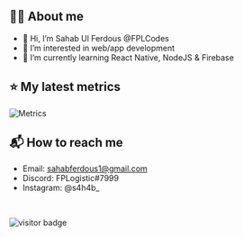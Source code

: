 ## 🙋‍♂️ About me
- 👋 Hi, I’m Sahab Ul Ferdous @FPLCodes
- 👀 I’m interested in web/app development
- 📖 I’m currently learning React Native, NodeJS & Firebase

## ⭐ My latest metrics
![Metrics](https://metrics.lecoq.io/FPLCodes?template=classic&achievements=1&lines=1&introduction=1&achievements.threshold=C&achievements.secrets=true&achievements.display=compact&achievements.limit=0&introduction.title=true&config.timezone=Asia%2FKuala_Lumpur)

## 📬 How to reach me
- Email: sahabferdous1@gmail.com
- Discord: FPLogistic#7999
- Instagram: @s4h4b_
<br />

![visitor badge](https://visitor-badge-reloaded.herokuapp.com/badge?page_id=FPLCodes&lcolor=3f52ad&color=4280f1)

<!---
FPLCodes/FPLCodes is a ✨ special ✨ repository because its `README.md` (this file) appears on your GitHub profile.
You can click the Preview link to take a look at your changes.
--->
